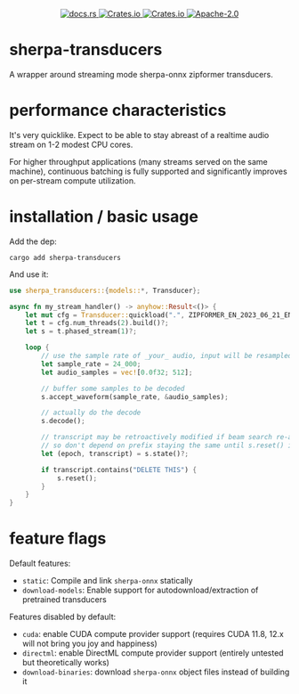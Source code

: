 <p align="center">
  <!-- docs.rs -->
  <a href="https://docs.rs/sherpa-transducers">
    <img alt="docs.rs" src="https://img.shields.io/docsrs/sherpa-transducers?style=flat-square"
  </a>
  <!-- crates.io version -->
  <a href="https://crates.io/crates/sherpa-transducers">
    <img alt="Crates.io" src="https://img.shields.io/crates/v/sherpa-transducers?style=flat-square">
  </a>
  <!-- crates.io downloads -->
  <a href="https://crates.io/crates/sherpa-transducers">
    <img alt="Crates.io" src="https://img.shields.io/crates/d/sherpa-transducers?style=flat-square">
  </a>
  <!-- crates.io license -->
  <a href="./LICENSE">
    <img alt="Apache-2.0" src="https://img.shields.io/crates/l/sherpa-transducers?style=flat-square">
  </a>
</p>

# sherpa-transducers
A wrapper around streaming mode sherpa-onnx zipformer transducers.

# performance characteristics
It's very quicklike. Expect to be able to stay abreast of a realtime audio stream on 1-2 modest CPU cores.

For higher throughput applications (many streams served on the same machine), continuous batching is fully supported and significantly improves on per-stream compute utilization.

# installation / basic usage
Add the dep:

```shell
cargo add sherpa-transducers
```

And use it:

```rust
use sherpa_transducers::{models::*, Transducer};

async fn my_stream_handler() -> anyhow::Result<()> {
    let mut cfg = Transducer::quickload(".", ZIPFORMER_EN_2023_06_21_ENG).await?;
    let t = cfg.num_threads(2).build()?;
    let s = t.phased_stream(1)?;

    loop {
        // use the sample rate of _your_ audio, input will be resampled automatically
        let sample_rate = 24_000;
        let audio_samples = vec![0.0f32; 512];

        // buffer some samples to be decoded
        s.accept_waveform(sample_rate, &audio_samples);

        // actually do the decode
        s.decode();

        // transcript may be retroactively modified if beam search re-arranges things,
        // so don't depend on prefix staying the same until s.reset() is called.
        let (epoch, transcript) = s.state()?;

        if transcript.contains("DELETE THIS") {
            s.reset();
        }
    }
}
```

# feature flags
Default features:
* `static`: Compile and link `sherpa-onnx` statically
* `download-models`: Enable support for autodownload/extraction of pretrained transducers

Features disabled by default:

* `cuda`: enable CUDA compute provider support (requires CUDA 11.8, 12.x will not bring you joy and happiness)
* `directml`: enable DirectML compute provider support (entirely untested but theoretically works)
* `download-binaries`: download `sherpa-onnx` object files instead of building it
